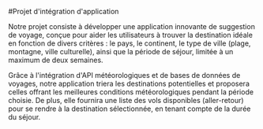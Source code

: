 #Projet d'intégration d'application

Notre projet consiste à développer une application innovante de suggestion de voyage, conçue pour aider les utilisateurs à trouver la destination idéale en fonction de divers critères : le pays, le continent, le type de ville (plage, montagne, ville culturelle), ainsi que la période de séjour, limitée à un maximum de deux semaines.

Grâce à l'intégration d'API météorologiques et de bases de données de voyages, notre application triera les destinations potentielles et proposera celles offrant les meilleures conditions météorologiques pendant la période choisie. De plus, elle fournira une liste des vols disponibles (aller-retour) pour se rendre à la destination sélectionnée, en tenant compte de la durée du séjour.
